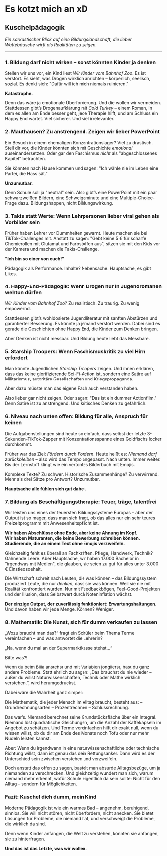 # Es kotzt mich an xD


## Kuschelpädagogik

*Ein sarkastischer Blick auf eine Bildungslandschaft, die lieber Wattebäusche wirft als Realitäten zu zeigen.*

---

### 1. Bildung darf nicht wirken – sonst könnten Kinder ja denken

Stellen wir uns vor, ein Kind liest *Wir Kinder vom Bahnhof Zoo*. Es ist verstört. Es sieht, was Drogen wirklich anrichten – körperlich, seelisch, sozial. Es denkt sich: "Dafür will ich mich niemals ruinieren."

**Katastrophe.**

Denn das wäre ja emotionale Überforderung. Und die wollen wir vermeiden. Stattdessen gibt’s Drogenaufklärung mit *Cold Turkey* – einem Roman, in dem es allen am Ende besser geht, jede Therapie hilft, und am Schluss ein Happy End wartet. Viel sicherer. Und viel irrelevanter.



### 2. Mauthausen? Zu anstrengend. Zeigen wir lieber PowerPoint

Ein Besuch in einem ehemaligen Konzentrationslager? Viel zu drastisch. Stell dir vor, die Kinder könnten sich mit Geschichte *emotional* auseinandersetzen. Oder gar den Faschismus *nicht* als "abgeschlossenes Kapitel" betrachten.

Sie könnten nach Hause kommen und sagen: "Ich wähle nie im Leben eine Partei, die Hass sät."

**Unzumutbar.**

Denn Schule soll ja "neutral" sein. Also gibt’s eine PowerPoint mit ein paar schwarzweißen Bildern, eine Schweigeminute und eine Multiple-Choice-Frage dazu. Bildungshappen, nicht Bildungswirkung.



### 3. Takis statt Werte: Wenn Lehrpersonen lieber viral gehen als Vorbilder sein

Früher haben Lehrer vor Dummheiten gewarnt. Heute machen sie bei TikTok-Challenges mit. Anstatt zu sagen: "Gebt keine 5 € für scharfe Chemierollen mit Glutamat und Farbstoffen aus", sitzen sie mit den Kids vor der Kamera und machen die Takis-Challenge.

**"Ich bin so einer von euch!"**

Pädagogik als Performance. Inhalte? Nebensache. Hauptsache, es gibt Likes.



### 4. Happy-End-Pädagogik: Wenn Drogen nur in Jugendromanen wehtun dürfen

*Wir Kinder vom Bahnhof Zoo*? Zu realistisch. Zu traurig. Zu wenig empowernd.

Stattdessen gibt’s wohldosierte Jugendliteratur mit sanften Abstürzen und garantierter Besserung. Es könnte ja jemand verstört werden. Dabei sind es gerade die Geschichten ohne Happy End, die Kinder zum Denken bringen.

Aber Denken ist nicht messbar. Und Bildung heute liebt das Messbare.



### 5. Starship Troopers: Wenn Faschismuskritik zu viel Hirn erfordert

Man könnte Jugendlichen *Starship Troopers* zeigen. Und ihnen erklären, dass das keine glorifizierende Sci-Fi-Action ist, sondern eine Satire auf Militarismus, autoritäre Gesellschaften und Kriegspropaganda.

Aber dazu müsste man das eigene Fach auch verstanden haben.

Also lieber gar nicht zeigen. Oder sagen: "Das ist ein dummer Actionfilm." Denn Satire ist zu anstrengend. Und kritisches Denken zu gefährlich.



### 6. Niveau nach unten offen: Bildung für alle, Anspruch für keinen

Die Aufgabenstellungen sind heute so einfach, dass selbst der letzte 3-Sekunden-TikTok-Zapper mit Konzentrationsspanne eines Goldfischs locker durchkommt. 

Früher war das Ziel: *Fördern durch Fordern*. Heute heißt es: *Niemand darf zurückbleiben* – also wird das Tempo angepasst. Nach unten. Immer weiter. Bis der Lernstoff klingt wie ein vertontes Bilderbuch mit Emojis. 

Komplexe Texte? Zu schwer. Historische Zusammenhänge? Zu verwirrend. Mehr als drei Sätze pro Antwort? Unzumutbar. 

**Hauptsache alle fühlen sich gut dabei.**



### 7. Bildung als Beschäftigungstherapie: Teuer, träge, talentfrei

Wir leisten uns eines der teuersten Bildungssysteme Europas – aber der Output ist so mager, dass man sich fragt, ob das alles nur ein sehr teures Freizeitprogramm mit Anwesenheitspflicht ist.

**Wir haben Abschlüsse ohne Ende, aber keine Ahnung im Kopf.**  
**Wir haben Maturanten, die keine Bewerbung schreiben können.**  
**Studierende, die an einem Text ohne Emojis verzweifeln.**

Gleichzeitig fehlt es überall an Fachkräften. Pflege, Handwerk, Technik? Gähnende Leere. Aber Hauptsache, wir haben 17.000 Bachelor in "irgendwas mit Medien", die glauben, sie seien zu gut für alles unter 3.000 € Einstiegsgehalt.

Die Wirtschaft schreit nach Leuten, die was können – das Bildungssystem produziert Leute, die nur *denken*, dass sie was können. Weil sie nie mit Realität konfrontiert wurden. Nur mit Feedbackbögen, Feel-Good-Projekten und der Illusion, dass Selbstwert durch Noteninflation wächst.

**Der einzige Output, der zuverlässig funktioniert: Erwartungshaltungen.**  
Und davon haben wir jede Menge. Können? Weniger.

### 8. Mathematik: Die Kunst, sich für dumm verkaufen zu lassen

„Wozu braucht man das?“ fragt ein Schüler beim Thema Terme vereinfachen – und was antwortet die Lehrerin?

„Na, wenn du mal an der Supermarktkasse stehst...“

Bitte was?!

Wenn du beim Billa anstehst und mit Variablen jonglierst, hast du ganz andere Probleme. Statt ehrlich zu sagen: „Das brauchst du nie wieder – außer du willst Naturwissenschaften, Technik oder Mathe wirklich verstehen.“, wird herumgedruckst.

Dabei wäre die Wahrheit ganz simpel:

Die Mathematik, die jeder Mensch im Alltag braucht, besteht aus: – Grundrechnungsarten – Prozentrechnen – Schlussrechnung.

Das war’s. Niemand berechnet seine Grundstücksfläche über ein Integral. Niemand löst quadratische Gleichungen, um die Anzahl der Kaffekapseln im Angebot zu schätzen. Und Terme vereinfachen hilft dir exakt null, wenn du wissen willst, ob du dir am Ende des Monats noch Tofu oder nur mehr Nudeln leisten kannst.

Aber:
Wenn du irgendwann in eine naturwissenschaftliche oder technische Richtung willst, dann ist genau das dein Rettungsanker.
Dann wird es der Unterschied sein zwischen verstehen und verzweifeln.

Doch anstatt das offen zu sagen, bastelt man absurde Alltagsbezüge, um ja niemanden zu verschrecken. Und gleichzeitig wundert man sich, warum niemand mehr erkennt, wofür Schule eigentlich da sein sollte: Nicht für den Alltag – sondern für Möglichkeiten.

### Fazit: Kuschel dich dumm, mein Kind

Moderne Pädagogik ist wie ein warmes Bad – angenehm, beruhigend, sinnlos. Sie will nicht stören, nicht überfordern, nicht anecken. Sie bietet Lösungen für Probleme, die niemand hat, und verschweigt die Probleme, die wirklich da sind.

Denn wenn Kinder anfangen, die Welt zu verstehen, könnten sie anfangen, sie zu hinterfragen.

**Und das ist das Letzte, was wir wollen.**

